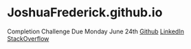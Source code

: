 # JoshuaFrederick.github.io
Completion Challenge Due Monday June 24th
[Github](https://github.com/JoshuaFrederick)
[LinkedIn](https://www.linkedin.com/in/joshua-frederick)
[StackOverflow](https://stackoverflow.com/story/joshuafrederick)
